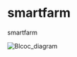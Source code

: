 # smartfarm
 smartfarm

 ![Blcoc_diagram](https://github.com/user-attachments/assets/55022264-7b5b-47b1-8c26-342596b1214a)
